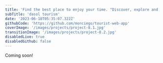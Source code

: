 ```yaml
---
title: 'Find the best place to enjoy your time. "Discover, explore and love Dasol"'
subTitle: 'dasol tourism'
date: '2023-06-18T05:35:07.322Z'
githubCode: 'https://github.com/monciego/tourist-web-app'
coverImage: '/images/projects/project-8.1.jpg'
transitionImage: '/images/projects/project-8.2.jpg'
disabledLive: true
disabledGithub: false
---
```


Coming soon!
